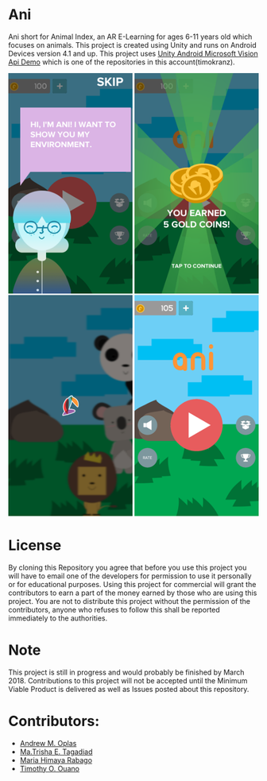# Ani
Ani short for Animal Index, an AR E-Learning for ages 6-11 years old which focuses on animals. This project is created using Unity and runs on Android Devices version 4.1 and up. This project uses [Unity Android Microsoft Vision Api Demo](https://github.com/timokranz/Unity-Android-Microsoft-Vision-Api-Demo) which is one of the repositories in this account(timokranz).

<img src="https://github.com/timokranz/Ani/blob/master/ScreenShots/1.png" width="250"> <img src="https://github.com/timokranz/Ani/blob/master/ScreenShots/2.png" width="250"> <img src="https://github.com/timokranz/Ani/blob/master/ScreenShots/3.png" width="250"> <img src="https://github.com/timokranz/Ani/blob/master/ScreenShots/4.png" width="250">

# License
By cloning this Repository you agree that before you use this project you will have to email one of the developers for permission to use it personally or for educational purposes. Using this project for commercial will grant the contributors to earn a part of the money earned by those who are using this project. You are not to distribute this project without the permission of the contributors, anyone who refuses to follow this shall be reported immediately to the authorities.

# Note
This project is still in progress and would probably be finished by March 2018. Contributions to this project will not be accepted until the Minimum Viable Product is delivered as well as Issues posted about this repository.

# Contributors:
- [Andrew M. Oplas](https://www.facebook.com/andrew.oplas)
- [Ma.Trisha E. Tagadiad](https://www.facebook.com/trshtgdds)
- [Maria Himaya Rabago](https://www.facebook.com/itwasfeb)
- [Timothy O. Ouano](https://www.facebook.com/TrashTalkTim)
